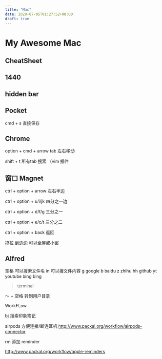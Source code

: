 ```yaml
---
title: "Mac"
date: 2020-07-05T01:27:52+08:00
draft: true
---
```


# My Awesome Mac

## CheatSheet

## 1440

## hidden bar

## Pocket

cmd + s 直接保存

## Chrome

option + cmd + arrow tab 左右移动

shift + t 所有tab 搜索 （vim 插件

## 窗口 Magnet

ctrl + option + arrow 左右半边

ctrl + option + u/i/jk 四分之一边

ctrl + option + d/f/g 三分之一

ctrl + option + e/c/t 三分之二

ctrl + option + back 返回

拖拉 到边边 可以全屏或小窗

## Alfred

空格 可以搜索文件名
in 可以搜文件内容
g google
b baidu
z zhihu
hh github
yt youtube
bing bing
> terminal

～ + 空格 转到用户目录

WorkFLow

bj 搜索印象笔记

airpods 方便连接/断连耳机
http://www.packal.org/workflow/airpods-connector

rm 添加 reminder

http://www.packal.org/workflow/apple-reminders
